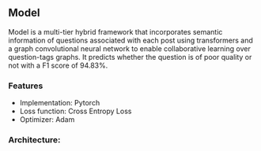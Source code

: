 ## Model

Model is a multi-tier hybrid framework that incorporates semantic information of questions associated with each post using transformers and a graph convolutional neural network to enable collaborative learning over question-tags graphs. It predicts whether the question is of poor quality or not with a F1 score of 94.83%.

### Features
- Implementation: Pytorch
- Loss function: Cross Entropy Loss
- Optimizer: Adam

### Architecture:
<!-- ![alt text](https://github.com/AnonymousSubmission2020/submission/blob/master/architecture.png) -->
